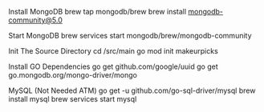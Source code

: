 Install MongoDB
brew tap mongodb/brew
brew install mongodb-community@5.0

Start MongoDB
brew services start mongodb/brew/mongodb-community

Init The Source Directory
cd /src/main
go mod init makeurpicks

Install GO Dependencies
go get github.com/google/uuid
go get go.mongodb.org/mongo-driver/mongo

MySQL (Not Needed ATM)
go get -u github.com/go-sql-driver/mysql
brew install mysql
brew services start mysql